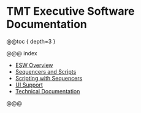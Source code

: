 # TMT Executive Software Documentation

@@toc { depth=3 }

@@@ index

- [ESW Overview](esw/esw-index.md)
- [Sequencers and Scripts](sequencersandscripts/seq-index.md)
- [Scripting with Sequencers](scripts/scripts-index.md)
- [UI Support](uisupport/uisupp-index.md)
- [Technical Documentation](technical/tech-index.md)

@@@